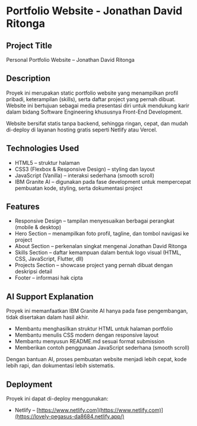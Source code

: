 # Portfolio Website - Jonathan David Ritonga

##  Project Title
Personal Portfolio Website – Jonathan David Ritonga

##  Description
Proyek ini merupakan static portfolio website yang menampilkan profil pribadi, keterampilan (skills), serta daftar project yang pernah dibuat. Website ini bertujuan sebagai media presentasi diri untuk mendukung karir dalam bidang Software Engineering khususnya Front-End Development.  

Website bersifat statis tanpa backend, sehingga ringan, cepat, dan mudah di-deploy di layanan hosting gratis seperti Netlify atau Vercel.  

##  Technologies Used
- HTML5 – struktur halaman  
- CSS3 (Flexbox & Responsive Design) – styling dan layout  
- JavaScript (Vanilla) – interaksi sederhana (smooth scroll)  
- IBM Granite AI – digunakan pada fase development untuk mempercepat pembuatan kode, styling, serta dokumentasi project  

##  Features
- Responsive Design – tampilan menyesuaikan berbagai perangkat (mobile & desktop)  
- Hero Section – menampilkan foto profil, tagline, dan tombol navigasi ke project  
- About Section – perkenalan singkat mengenai Jonathan David Ritonga  
- Skills Section – daftar kemampuan dalam bentuk logo visual (HTML, CSS, JavaScript, Flutter, dll)  
- Projects Section – showcase project yang pernah dibuat dengan deskripsi detail  
- Footer – informasi hak cipta  

##  AI Support Explanation
Proyek ini memanfaatkan IBM Granite AI hanya pada fase pengembangan, tidak disertakan dalam hasil akhir.  
- Membantu menghasilkan struktur HTML untuk halaman portfolio  
- Membantu menulis CSS modern dengan responsive layout  
- Membantu menyusun README.md sesuai format submission  
- Memberikan contoh penggunaan JavaScript sederhana (smooth scroll)  

Dengan bantuan AI, proses pembuatan website menjadi lebih cepat, kode lebih rapi, dan dokumentasi lebih sistematis.  

##  Deployment
Proyek ini dapat di-deploy menggunakan:  
- Netlify – [https://www.netlify.com](https://www.netlify.com)](https://lovely-pegasus-da8684.netlify.app/)
  

